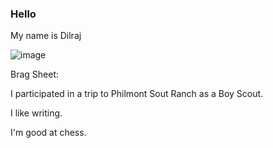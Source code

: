 ### Hello
My name is Dilraj

![image](https://upload.wikimedia.org/wikipedia/commons/5/51/Mr._Smiley_Face.svg)



Brag Sheet:

I participated in a trip to Philmont Sout Ranch as a Boy Scout.

I like writing.

I'm good at chess.
<!--

